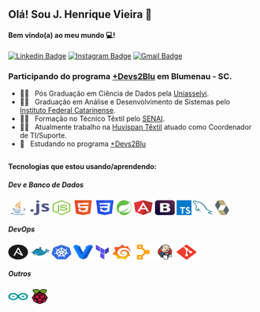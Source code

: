 ## Olá! Sou J. Henrique Vieira 👋
#### Bem vindo(a) ao meu mundo 💻!

 [![Linkedin Badge](https://img.shields.io/badge/-JulianoVieira-6633cc?-LinkedIn-blue?style=flat-square&logo=Linkedin&logoColor=white&link=https://www.linkedin.com/in/juliano-h-vieira/)](https://www.linkedin.com/in/juliano-h-vieira/) 
 [![Instagram Badge](https://img.shields.io/badge/-Jucabnu-blue?style=flat-square&logo=Instagram&logoColor=white&link=https://www.instagram.com/jucabnu/)](https://www.instagram.com/jucabnu/) 
[![Gmail Badge](https://img.shields.io/badge/-julianovieira.bc@gmail.com-6633cc?style=flat-square&logo=Gmail&logoColor=white&link=mailto:julianovieira.bc@gmail.com)](mailto:nandodevs@gmail.com)

### Participando do programa [+Devs2Blu](https://devs2blu.com.br/) em Blumenau - SC.

- 👨‍🎓  &nbsp; Pós Graduação em Ciência de Dados pela [Uniasselvi](https://portal.uniasselvi.com.br/). 
- 👨‍🎓  &nbsp; Graduação em Análise e Desenvolvimento de Sistemas pelo [Instituto Federal Catarinense](https://ifc.edu.br/).
- 👨‍🎓  &nbsp; Formação no Técnico Têxtil pelo [SENAI](https://sc.senai.br/).
- 👨‍💻 &nbsp; Atualmente trabalho na [Huvispan Têxtil](http://huvispan.com.br/) atuado como Coordenador de TI/Suporte.
- 📖 &nbsp; Estudando no programa [+Devs2Blu](https://devs2blu.com.br/)

##

<div style="display: inline_block">
  <h4>Tecnologias que estou usando/aprendendo:</h4>
  
  <h5>Dev e Banco de Dados</h5>
 
   <img align="center" alt="Java" height="30" width="40" src="https://github.com/jucabnu/jucabnu/blob/main/java-icon.svg">
   <img align="center" alt="Javascript" height="30" width="40" src="https://github.com/jucabnu/jucabnu/blob/main/javascript-icon.svg">
   <img align="center" alt="NodeJs" height="30" width="40" src="https://github.com/jucabnu/jucabnu/blob/main/nodejs-icon.svg">   
   <img align="center" alt="Html5" height="30" width="40" src="https://github.com/jucabnu/jucabnu/blob/main/w3_html5-icon.svg">
   <img align="center" alt="Css3" height="30" width="40" src="https://github.com/jucabnu/jucabnu/blob/main/w3_css-icon.svg">
   <img align="center" alt="Spring" height="30" width="30" src="https://github.com/jucabnu/jucabnu/blob/main/springio-icon.svg">
   <img align="center" alt="Angular" height="30" width="40" src="https://github.com/jucabnu/jucabnu/blob/main/angular-icon.svg"> 
   <img align="center" alt="Bootstrap" height="30" width="40" src="https://github.com/jucabnu/jucabnu/blob/main/getbootstrap-icon.svg">
 <img align="center" alt="TypeScript" height="30" width="30" src="https://github.com/jucabnu/jucabnu/blob/main/typescriptlang-icon.svg">
 <img align="center" alt="Mysql" height="30" width="40" src="https://github.com/jucabnu/jucabnu/blob/main/mysql-icon.svg">
 <img align="center" alt="Hibernate" height="30" width="30" src="https://github.com/jucabnu/jucabnu/blob/main/hibernate-icon.svg">
 
  <h5>DevOps</h5>
 
   <img align="center" alt="Ansible" height="30" width="40" src="https://github.com/jucabnu/jucabnu/blob/main/ansible-icon.svg">
   <img align="center" alt="Docker" height="30" width="40" src="https://github.com/jucabnu/jucabnu/blob/main/docker-icon.svg">
   <img align="center" alt="Kubernetes" height="30" width="40" src="https://github.com/jucabnu/jucabnu/blob/main/kubernetes-icon.svg"> 
   <img align="center" alt="Vagrant" height="30" width="40" src="https://github.com/jucabnu/jucabnu/blob/main/vagrantup-icon.svg">
   <img align="center" alt="Terraform" height="30" width="30" src="https://github.com/jucabnu/jucabnu/blob/main/terraformio-icon.svg">
   <img align="center" alt="Grafana" height="30" width="40" src="https://github.com/jucabnu/jucabnu/blob/main/grafana-icon.svg">
   <img align="center" alt="Puppet" height="30" width="40" src="https://github.com/jucabnu/jucabnu/blob/main/puppet-icon.svg">
   <img align="center" alt="Jenkins" height="30" width="40" src="https://github.com/jucabnu/jucabnu/blob/main/jenkins-icon.svg">
   <img align="center" alt="Git" height="30" width="40" src="https://github.com/jucabnu/jucabnu/blob/main/git-scm-icon.svg">
    
  <h5>Outros</h5>
 
   <img align="center" alt="Arduino" height="30" width="40" src="https://github.com/jucabnu/jucabnu/blob/main/arduino-icon.svg">
   <img align="center" alt="RaspBerryPi" height="30" width="40" src="https://github.com/jucabnu/jucabnu/blob/main/raspberrypi-icon.svg">
 
 
 </div> 
